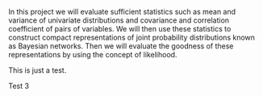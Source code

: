 In this project we will evaluate sufficient statistics such as mean and variance of univariate distributions and covariance and correlation coefficient of pairs of variables. We will then use these statistics to construct compact representations of joint probability distributions known as Bayesian networks. Then we will evaluate the goodness of these representations by using the concept of likelihood.

This is just a test.

Test 3